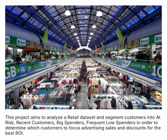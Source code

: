 ![pic](pic.jpg)

This project aims to analyze a Retail dataset and segment customers into At Risk, Recent Customers, Big Spenders, Frequent Low Spenders in order to determine which customers to focus advertising sales and discounts for the best ROI. 
